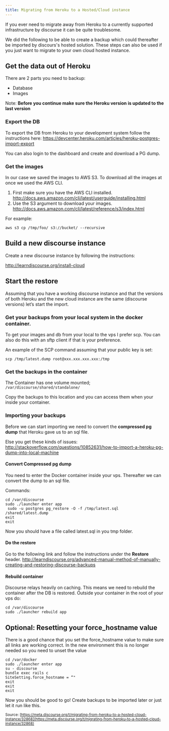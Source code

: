 ```yaml
---
title: Migrating from Heroku to a Hosted/Cloud instance
---
```


If you ever need to migrate away from Heroku to a currently supported infrastructure by discourse it can be quite troublesome. 

We did the following to be able to create a backup which could thereafter be imported by discours's hosted solution. These steps can also be used if you just want to migrate to your own cloud hosted instance.

## Get the data out of Heroku
There are 2 parts you need to backup:

 - Database
 - Images

Note: **Before you continue make sure the Heroku version is updated to the last version**

### Export the DB
To export the DB from Heroku to your development system follow the instructions here:
https://devcenter.heroku.com/articles/heroku-postgres-import-export

You can also login to the dashboard and create and download a PG dump.

### Get the images
In our case we saved the images to AWS S3. To download all the images at once we used the AWS CLI.

 1. First make sure you have the AWS CLI installed.
http://docs.aws.amazon.com/cli/latest/userguide/installing.html
 2. Use the S3 argument to download your images.
http://docs.aws.amazon.com/cli/latest/reference/s3/index.html

For example:

    aws s3 cp /tmp/foo/ s3://bucket/ --recursive

## Build a new discourse instance
Create a new discourse instance by following the instructions:

http://learndiscourse.org/install-cloud

## Start the restore
Assuming that you have a working discourse instance and that the versions of both Heroku and the new cloud instance are the same (discourse versions) let’s start the import.

### Get your backups from your local system in the docker container.
To get your images and db from your local to the vps I prefer scp. You can also do this with an sftp client if that is your preference.

An example of the SCP command assuming that your public key is set:

    scp /tmp/latest.dump root@xxx.xxx.xxx.xxx:/tmp

### Get the backups in the container
The Container has one volume mounted; `/var/discourse/shared/standalone/`

Copy the backups to this location and you can access them when your inside your container.

### Importing your backups
Before we can start importing we need to convert the **compressed pg dump** that Heroku gave us to an sql file. 

Else you get these kinds of issues:
http://stackoverflow.com/questions/10852631/how-to-import-a-heroku-pg-dump-into-local-machine

#### Convert Compressed pg dump
You need to enter the Docker container inside your vps. Thereafter we can convert the dump to an sql file.

Commands:

    cd /var/discourse
    sudo ./launcher enter app
     sudo -u postgres pg_restore -O -f /tmp/latest.sql  /shared/latest.dump
    exit
    exit

Now you should have a file called latest.sql in you tmp folder.

#### Do the restore
Go to the following link and follow the instructions under the **Restore** header.
http://learndiscourse.org/advanced-manual-method-of-manually-creating-and-restoring-discourse-backups

#### Rebuild container
Discourse relays heavily on caching. This means we need to rebuild the container after the DB is restored. Outside your container in the root of your vps do:

    cd /var/discourse
    sudo ./launcher rebuild app

## Optional: Resetting your force_hostname value
There is a good chance that you set the force_hostname value to make sure all links are working correct. In the new environment this is no longer needed so you need to unset the value

    cd /var/docker
    sudo ./launcher enter app
    su - discourse
    bundle exec rails c
    SiteSetting.force_hostname = “"
    exit
    exit
    exit
    

Now you should be good to go! Create backups to be imported later or just let it run like this.

<small class="documentation-source">Source: [https://meta.discourse.org/t/migrating-from-heroku-to-a-hosted-cloud-instance/32868](https://meta.discourse.org/t/migrating-from-heroku-to-a-hosted-cloud-instance/32868)</small>

